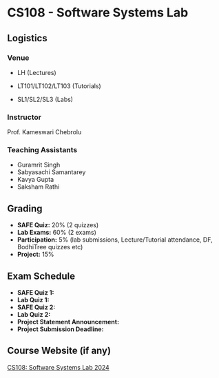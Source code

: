 # CS108 - Software Systems Lab

## Logistics

### Venue

- LH (Lectures)

- LT101/LT102/LT103 (Tutorials)

- SL1/SL2/SL3 (Labs)

### Instructor

Prof. Kameswari Chebrolu

### Teaching Assistants

- Guramrit Singh
- Sabyasachi Samantarey
- Kavya Gupta
- Saksham Rathi

## Grading

- **SAFE Quiz:** 20% (2 quizzes)
- **Lab Exams:** 60% (2 exams)
- **Participation:** 5% (lab submissions, Lecture/Tutorial attendance, DF, BodhiTree quizzes etc)
- **Project:** 15%

## Exam Schedule

- **SAFE Quiz 1:**
- **Lab Quiz 1:**
- **SAFE Quiz 2:**
- **Lab Quiz 2:**
- **Project Statement Announcement:**
- **Project Submission Deadline:**

## Course Website (if any)

[CS108: Software Systems Lab 2024](https://robin.bodhi.cse.iitb.ac.in/courseware/course/6/content/multimedia/coursecontent/)
